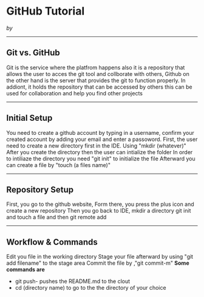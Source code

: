 # GitHub Tutorial

_by <Jesse Lin>_

---
## Git vs. GitHub
Git is the service where the platfrom happens also it is a repository that allows the user to acces the git tool and collborate with others,
Github on the other hand is the server that provides the git to function properly. In addiont, it holds the repository that can be accessed by others this can be used for collaboration and help you find other projects


---
## Initial Setup
You need to create a github account by typing in a username, confirm your created account by adding your email and enter a passoword.
First, the user need to create a new directory first in the IDE. Using "mkdir (whatever)" After you create the directory then the user can intialize the folder
In order to intiliaze the directory you need "git init" to initialize the file
Afterward you can create a file by "touch (a files name)"

---
## Repository Setup
First, you go to the github website, Form there, you press the plus icon and create a new repository
Then you go back to IDE, mkdir a directory git init and touch a file and then git remote add


---
## Workflow & Commands
Edit you file in the working directory
Stage your file afterward by using "git add filename" to the stage area
Commit the file by ,"git commit-m"
**Some commands are**
* git push- pushes the README.md to the clout
* cd (directory name) to go to the the directory of your choice